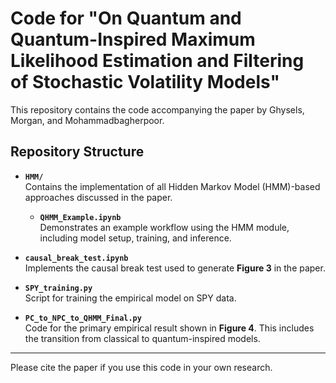 # Code for "On Quantum and Quantum-Inspired Maximum Likelihood Estimation and Filtering of Stochastic Volatility Models"

This repository contains the code accompanying the paper by Ghysels, Morgan, and Mohammadbagherpoor.

## Repository Structure

- **`HMM/`**  
  Contains the implementation of all Hidden Markov Model (HMM)-based approaches discussed in the paper.
  - **`QHMM_Example.ipynb`**  
    Demonstrates an example workflow using the HMM module, including model setup, training, and inference.

- **`causal_break_test.ipynb`**  
  Implements the causal break test used to generate **Figure 3** in the paper.

- **`SPY_training.py`**  
  Script for training the empirical model on SPY data.

- **`PC_to_NPC_to_QHMM_Final.py`**  
  Code for the primary empirical result shown in **Figure 4**. This includes the transition from classical to quantum-inspired models.

---

Please cite the paper if you use this code in your own research.
